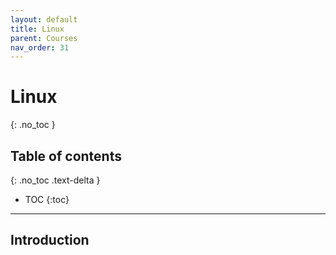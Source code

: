 ```yaml
---
layout: default
title: Linux
parent: Courses
nav_order: 31
---
```


# Linux
{: .no_toc }

## Table of contents
{: .no_toc .text-delta }

- TOC
{:toc}

---

## Introduction
